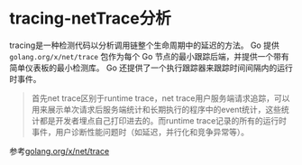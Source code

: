 ﻿# tracing-netTrace分析 #

tracing是一种检测代码以分析调用链整个生命周期中的延迟的方法。 Go 提供 `golang.org/x/net/trace` 包作为每个 Go 节点的最小跟踪后端，并提供一个带有简单仪表板的最小检测库。 Go 还提供了一个执行跟踪器来跟踪时间间隔内的运行时事件。

> 首先net trace区别于runtime trace，net trace用户服务端请求追踪，可以用来展示单次请求后服务端统计和长期执行的程序中的event统计，这些统计都是开发者埋点自己打印进去的。而runtime trace记录的所有的运行时事件，用户诊断性能问题时（如延迟，并行化和竞争异常等）。

参考[golang.org/x/net/trace](https://pkg.go.dev/golang.org/x/net/trace)

